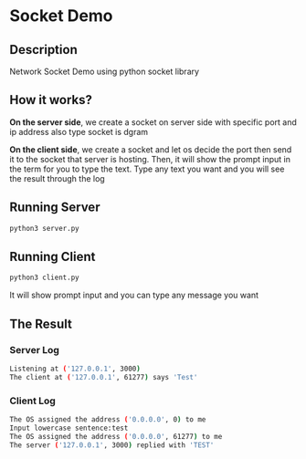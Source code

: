 # Socket Demo

## Description
Network Socket Demo using python socket library

## How it works?
**On the server side**,
we create a socket on server side with specific port and ip address also type socket is dgram

**On the client side**, we create a socket and let os decide the port then send it to the socket that server is hosting. Then, it will show the prompt input in the term for you to type the text. Type any text you want and you will see the result through the log

## Running Server
```python
python3 server.py
```

## Running Client
```python
python3 client.py
```

It will show prompt input and you can type any message you want


## The Result
### Server Log
```bash
Listening at ('127.0.0.1', 3000)
The client at ('127.0.0.1', 61277) says 'Test'
```

### Client Log

```bash
The OS assigned the address ('0.0.0.0', 0) to me
Input lowercase sentence:test
The OS assigned the address ('0.0.0.0', 61277) to me
The server ('127.0.0.1', 3000) replied with 'TEST'
```
